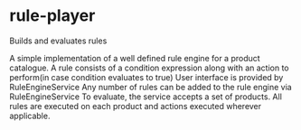 # rule-player
Builds and evaluates rules

A simple implementation of a well defined rule engine for a product catalogue.
A rule consists of a condition expression along with an action to perform(in case condition evaluates to true)
User interface is provided by RuleEngineService
Any number of rules can be added to the rule engine via RuleEngineService
To evaluate, the service accepts a set of products. All rules are executed on each product and actions executed wherever applicable. 

